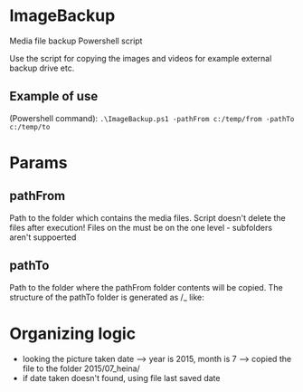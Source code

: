 # ImageBackup
Media file backup Powershell script

Use the script for copying the images and videos for example external backup drive etc.

## Example of use
(Powershell command):
```.\ImageBackup.ps1 -pathFrom c:/temp/from -pathTo c:/temp/to```

# Params
## pathFrom
  Path to the folder which contains the media files. Script doesn't delete the files after execution!
  Files on the <pathFrom> must be on the one level - subfolders aren't suppoerted
## pathTo
  Path to the  folder where the pathFrom folder contents will be copied.
  The structure of the pathTo folder is generated as <year>/<month>_<monthDesc> like:
  
# Organizing logic
* looking the picture taken date --> year is 2015, month is 7 --> copied the file to the folder 2015/07_heina/<file>
* if date taken doesn't found, using file last saved date  
